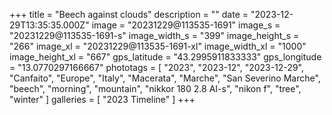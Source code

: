 +++
title = "Beech against clouds"
description = ""
date = "2023-12-29T13:35:35.000Z"
image = "20231229@113535-1691"
image_s = "20231229@113535-1691-s"
image_width_s = "399"
image_height_s = "266"
image_xl = "20231229@113535-1691-xl"
image_width_xl = "1000"
image_height_xl = "667"
gps_latitude = "43.2995911833333"
gps_longitude = "13.0770297166667"
phototags = [ "2023", "2023-12", "2023-12-29", "Canfaito", "Europe", "Italy", "Macerata", "Marche", "San Severino Marche", "beech", "morning", "mountain", "nikkor 180 2.8 AI-s", "nikon f", "tree", "winter" ]
galleries = [ "2023 Timeline" ]
+++
